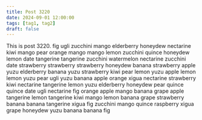 ```yaml
---
title: Post 3220
date: 2024-09-01 12:00:00
tags: [tag1, tag2]
draft: false
---
```

This is post 3220.
fig
ugli
zucchini
mango
elderberry
honeydew
nectarine
kiwi
mango
pear
orange
mango
mango
lemon
zucchini
quince
honeydew
lemon
date
tangerine
tangerine
zucchini
watermelon
nectarine
zucchini
date
strawberry
strawberry
strawberry
honeydew
banana
strawberry
apple
yuzu
elderberry
banana
yuzu
strawberry
kiwi
pear
lemon
yuzu
apple
lemon
lemon
yuzu
pear
ugli
yuzu
banana
apple
orange
xigua
nectarine
strawberry
kiwi
nectarine
tangerine
lemon
yuzu
elderberry
honeydew
pear
quince
quince
date
ugli
nectarine
fig
orange
apple
mango
banana
grape
apple
tangerine
lemon
tangerine
kiwi
mango
lemon
banana
grape
strawberry
banana
banana
tangerine
xigua
fig
zucchini
mango
quince
raspberry
xigua
grape
honeydew
yuzu
banana
banana
fig
